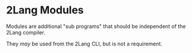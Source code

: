 # 2Lang Modules

Modules are additional "sub programs" that should be independent of the 2Lang
compiler.

They _may_ be used from the 2Lang CLI, but is not a requirement.
